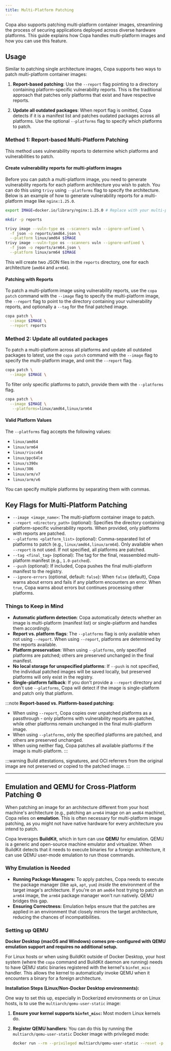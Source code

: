 ```yaml
---
title: Multi-Platform Patching
---
```


Copa also supports patching multi-platform container images, streamlining the process of securing applications deployed across diverse hardware platforms. This guide explains how Copa handles multi-platform images and how you can use this feature.

## Usage

Similar to patching single architecture images, Copa supports two ways to patch multi-platform container images:

1. **Report-based patching**: Use the `--report` flag pointing to a directory containing platform-specific vulnerability reports. This is the traditional approach that patches only platforms that exist and have respective reports.

2. **Update all outdated packages**: When report flag is omitted, Copa detects if it is a manifest list and patches oudated packages across all platforms. Use the optional `--platforms` flag to specify which platforms to patch.

### Method 1: Report-based Multi-Platform Patching

This method uses vulnerability reports to determine which platforms and vulnerabilities to patch.

#### Create vulnerability reports for multi-platform images

Before you can patch a multi-platform image, you need to generate vulnerability reports for each platform architecture you wish to patch. You can do this using `trivy` using `--platforms` flag to specify the architecture. Below is an example of how to generate vulnerability reports for a multi-platform image like `nginx:1.25.0`.

```bash
export IMAGE=docker.io/library/nginx:1.25.0 # Replace with your multi-platform image

mkdir -p reports

trivy image --vuln-type os --scanners vuln --ignore-unfixed \
  -f json -o reports/amd64.json \
  --platform linux/amd64 $IMAGE
trivy image --vuln-type os --scanners vuln --ignore-unfixed \
  -f json -o reports/arm64.json \
  --platform linux/arm64 $IMAGE
```

This will create two JSON files in the `reports` directory, one for each architecture (`amd64` and `arm64`).

#### Patching with Reports

To patch a multi-platform image using vulnerability reports, use the `copa patch` command with the `--image` flag to specify the multi-platform image, the `--report` flag to point to the directory containing your vulnerability reports, and optionally a `--tag` for the final patched image.

```bash
copa patch \
  --image $IMAGE \
  --report reports
```

### Method 2: Update all outdated packages

To patch a multi-platform across all platforms and update all outdated packages to latest, use the `copa patch` command with the `--image` flag to specify the multi-platform image, and omit the `--report` flag. 

```bash
copa patch \
  --image $IMAGE \
```
To filter only specific platforms to patch, provide them with the `--platforms` flag.

```bash
copa patch \
  --image $IMAGE \
   --platforms=linux/amd64,linux/arm64
```

#### Valid Platform Values

The `--platforms` flag accepts the following values:
- `linux/amd64`
- `linux/arm64`
- `linux/riscv64`
- `linux/ppc64le`
- `linux/s390x`
- `linux/386`
- `linux/arm/v7`
- `linux/arm/v6`

You can specify multiple platforms by separating them with commas.

## Key Flags for Multi-Platform Patching

- `--image <image_name>`: The multi-platform container image to patch.
- `--report <directory_path>` (optional): Specifies the directory containing platform-specific vulnerability reports. When provided, only platforms with reports are patched.
- `--platforms <platform_list>` (optional): Comma-separated list of platforms to patch (e.g., `linux/amd64,linux/arm64`). Only available when `--report` is not used. If not specified, all platforms are patched.
- `--tag <final_tag>` (optional): The tag for the final, reassembled multi-platform manifest (e.g., `1.0-patched`).
- `--push` (optional): If included, Copa pushes the final multi-platform manifest to the registry.
- `--ignore-errors` (optional, default: `false`): When `false` (default), Copa warns about errors and fails if any platform encounters an error. When `true`, Copa warns about errors but continues processing other platforms.

### Things to Keep in Mind

- **Automatic platform detection**: Copa automatically detects whether an image is multi-platform (manifest list) or single-platform and handles them accordingly.
- **Report vs. platform flags**: The `--platforms` flag is only available when not using `--report`. When using `--report`, platforms are determined by the reports available.
- **Platform preservation**: When using `--platforms`, only specified platforms are patched; others are preserved unchanged in the final manifest.
- **No local storage for unspecified platforms**: If `--push` is not specified, the individual patched images will be saved locally, but preserved platforms will only exist in the registry.
- **Single-platform fallback**: If you don't provide a `--report` directory and don't use `--platforms`, Copa will detect if the image is single-platform and patch only that platform.

:::note
**Report-based vs. Platform-based patching:**
- When using `--report`, Copa copies over unpatched platforms as a passthrough - only platforms with vulnerability reports are patched, while other platforms remain unchanged in the final multi-platform image.
- When using `--platforms`, only the specified platforms are patched, and others are preserved unchanged.
- When using neither flag, Copa patches all available platforms if the image is multi-platform.
:::

:::warning
Build attestations, signatures, and OCI referrers from the original image are not preserved or copied to the patched image.
:::

---

## Emulation and QEMU for Cross-Platform Patching ⚙️

When patching an image for an architecture different from your host machine's architecture (e.g., patching an `arm64` image on an `amd64` machine), Copa relies on **emulation**. This is often necessary for multi-platform image patching, as you might not have native hardware for every architecture you intend to patch.

Copa leverages **BuildKit**, which in turn can use **QEMU** for emulation. QEMU is a generic and open-source machine emulator and virtualizer. When BuildKit detects that it needs to execute binaries for a foreign architecture, it can use QEMU user-mode emulation to run those commands.

### Why Emulation is Needed

- **Running Package Managers:** To apply patches, Copa needs to execute the package manager (like `apk`, `apt`, `yum`) _inside_ the environment of the target image's architecture. If you're on an `amd64` host trying to patch an `arm64` image, the `arm64` package manager won't run natively. QEMU bridges this gap.
- **Ensuring Correctness:** Emulation helps ensure that the patches are applied in an environment that closely mirrors the target architecture, reducing the chances of incompatibilities.

### Setting up QEMU

**Docker Desktop (macOS and Windows) comes pre-configured with QEMU emulation support and requires no additional setup.**

For Linux hosts or when using BuildKit outside of Docker Desktop, your host system  (where the `copa` command and BuildKit daemon are running) needs to have QEMU static binaries registered with the kernel's `binfmt_misc` handler. This allows the kernel to automatically invoke QEMU when it encounters a binary for a foreign architecture.

**Installation Steps (Linux/Non-Docker Desktop environments):**

One way to set this up, especially in Dockerized environments or on Linux hosts, is to use the `multiarch/qemu-user-static` image:

1. **Ensure your kernel supports `binfmt_misc`:** Most modern Linux kernels do.

2. **Register QEMU handlers:** You can do this by running the `multiarch/qemu-user-static` Docker image with privileged mode:

    ```bash
    docker run --rm --privileged multiarch/qemu-user-static --reset -p yes
    ```
